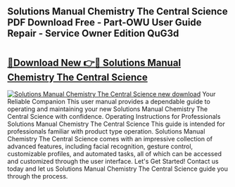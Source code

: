 ## Solutions Manual Chemistry The Central Science PDF Download Free - Part-OWU User Guide Repair - Service Owner Edition QuG3d

# <h2><a href="http://bc60408.oget.top/?id=Solutions+Manual+Chemistry+The+Central+Science">🔗Download New 👉🔴 Solutions Manual Chemistry The Central Science</a></h2>

[![Solutions Manual Chemistry The Central Science new download](https://i.imgur.com/5g1atiW.png)](http://bc60408.oget.top/?id=Solutions+Manual+Chemistry+The+Central+Science)
Your Reliable Companion This user manual provides a dependable guide to operating and maintaining your new Solutions Manual Chemistry The Central Science with confidence. Operating Instructions for Professionals Solutions Manual Chemistry The Central Science This guide is intended for professionals familiar with product type operation. Solutions Manual Chemistry The Central Science comes with an impressive collection of advanced features, including facial recognition, gesture control, customizable profiles, and automated tasks, all of which can be accessed and customized through the user interface. Let's Get Started! Contact us today and let us Solutions Manual Chemistry The Central Science guide you through the process.
